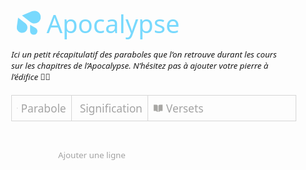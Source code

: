 <DOCTYPE html>
<html lang="fr">
<head>
<meta charset="UTF-8">
<meta name="viewport" content="width=device-width, initial-scale=1.0">
<title>Tableau de Paraboles</title>
<style>
    *{
    font-family: system-ui, -apple-system, BlinkMacSystemFont, 'Segoe UI', Roboto, Oxygen, Ubuntu, Cantarell, 'Open Sans', 'Helvetica Neue', serif;
    }
    table {
        border-collapse:collapse ;
        width:95%;
        margin: 0 0 0 70px; /* Centrer horizontalement */
        
    }
    
    th, td {
        border: 1px solid rgb(214, 214, 214);
        padding: 8px;
        text-align: left;
    }
    thead {
        background-color: transparent;
        color:rgb(163, 163, 163) ;
    }
    /* Fixer la largeur des colonnes */
    th:nth-child(1),
    td:nth-child(1) {
        width: 20%;
    }
    th:nth-child(2),
    td:nth-child(2) {
        width: 25%;
    }
    th:nth-child(3),
    td:nth-child(3) {
        width: 50%;

    }
    th:nth-child(4),
    td:nth-child(4) {
        width: 5%;
        border-top: none;
        border-bottom: none;
        border-right: none;
        background-color: transparent;
    }

    .delete-button {
        display: none;
        border: none; /* Retirer la bordure */
        background: none; /* Retirer l'arrière-plan */
        cursor: pointer;
    }
    .delete-button:hover {
        color: rgb(214, 214, 214); /* Changement de couleur au survol */
    }
    tr:hover .delete-button {
        display: block;
    }
    #ajouter-ligne-btn {
        margin: 30px 0 0px 69px; 
        color: rgb(163, 163, 163);
        border: none; /* Retirer la bordure */
        background: none; /* Retirer l'arrière-plan */
        cursor: pointer;
    }
    #ajouter-ligne-btn:hover{
        
        font-weight: 500;
    }
    .parabole-container {
        display: flex;
        align-items: center;
        font-size: 13pt;
        font-weight: lighter;
    }
    .logo{
    width: 16px;
    height: 16px;
    transform: scale(1.1);
    opacity: 0.5;
    margin-right: 5px;
    }
    h2{
    margin-left: 90px;
    font-size: 30pt;
    font-weight: 500;
    opacity: 0.8;
    fill: rgb(87, 209, 254);
    color: rgb(87, 209, 254);;
    padding-bottom: 0;
    margin-bottom:0 ;
    }
    .logotitre{
    transform: scale(2.4);
    width: 16px;
    height: 16px;
    margin-right: 10px;
    padding-bottom: 5px;
    }
    p{
        margin-left: 70px; 
        margin-bottom: 20px;
        font-size: 10pt;
        font-weight: lighter; 
    }

</style>
<script src="https://cdnjs.cloudflare.com/ajax/libs/Tabletop.js/1.5.1/tabletop.min.js"></script>
</head>
<body>

<h2>
    <svg class="logotitre" xmlns="http://www.w3.org/2000/svg" viewBox="0 0 36 36">
        <path  d="M22.855.758L7.875 7.024l12.537 9.733c2.633 2.224 6.377 2.937 9.77 1.518 4.826-2.018 7.096-7.576 5.072-12.413C33.232 1.024 27.68-1.261 22.855.758zm-9.962 17.924L2.05 10.284.137 23.529c-.534 2.855.502 5.902 2.958 7.803 3.494 2.705 8.518 2.066 11.224-1.426 2.705-3.492 2.067-8.517-1.426-11.224zm15.339 7.015l-8.156-4.69-.033 9.223c-.088 2 .904 3.98 2.75 5.041 2.631 1.512 5.977.594 7.479-2.051 1.499-2.644.589-6.013-2.04-7.523z"/>
    </svg>
    Apocalypse
</h2>

<p>
    <i>
    Ici un petit récapitulatif des paraboles que l’on retrouve durant les cours sur les chapitres de l’Apocalypse. N’hésitez pas à ajouter votre pierre à l’édifice 🙏🏾
    </i>
</p>

<table class="paraTable" id="table-body">
    <thead>
        <tr>
            <th>
                <div class="parabole-container">
                    <svg class="logo" xmlns="http://www.w3.org/2000/svg"  viewBox="0 0 64 64"><defs fill="#55534E" />
                        <path  d="m46.44,23.32l-12.12-16.16c-.55-.73-1.41-1.16-2.32-1.16s-1.77.43-2.32,1.16l-12.12,16.16c-2.96,3.95-4.56,8.75-4.56,13.68,0,10.49,8.51,19,19,19s19-8.51,19-19c0-4.93-1.6-9.73-4.56-13.68Zm-16.44,12.68h-10.96c.2-3.27,1.35-6.46,3.32-9.08l5.19-6.92h2.45v16Z" fill="#55534E" />
                    </svg>
                    <span>Parabole</span>
                </div>
            </th>
            <th>
                <div class="parabole-container">
                    <svg class="logo" xmlns="http://www.w3.org/2000/svg"  viewBox="0 0 64 64"><defs fill="#55534E" />
                        <path  d="m51.25,38.49l-3.25-6.49v-7c0-10.92-5.93-19-17-19-10.49,0-19,8.86-19,23,0,17,12.42,29,27,29,5.55,0,9-3.45,9-9l2.28-2.66c1.11-1.3,1.72-2.95,1.72-4.65,0-1.11-.26-2.2-.75-3.2Zm-7.25-6.49h-4v-3c-2.99,0-5,2.01-5,5s2.01,5,5,5v4c-5.21,0-9-3.79-9-9s3.74-8.95,8.91-9c-.5-5.82-3.26-9-7.91-9-6.17,0-10,4.98-10,13,0,3.39.73,6.5,2.01,9.19l-3.61,1.81c-1.53-3.23-2.39-6.96-2.39-11,0-10.33,5.5-17,14-17,6.97,0,12,4.56,12,15v5Z" fill="#55534E" />
                    </svg>
                    <span>Signification</span>
                </div>
            </th>
            <th>
                <div class="parabole-container">
                    <svg class="logo" xmlns="http://www.w3.org/2000/svg" viewBox="0 0 64 64"><defs fill="#37352F" />
                        <path  d="m30,20v34h-5l-1.89-3.79c-.76-1.51-1.88-2.21-3.58-2.21H6V12h16c4.94,0,8,3.06,8,8Zm12-8c-4.94,0-8,3.06-8,8v34h5l1.89-3.79c.76-1.51,1.88-2.21,3.58-2.21h13.53V12h-16Z" fill="#55534E" />
                    </svg>
                    <span>Versets</span>
                </div>
            </th>
            <th></th>
        </tr>
    </thead>
    <tbody id="table-body">
        <!-- Les lignes du tableau seront ajoutées dynamiquement -->
    </tbody>
</table>

<button id="ajouter-ligne-btn" onclick="ajouterLigne()">Ajouter une ligne</button>

<script>
    let actionStack = [];
    let undoStack = [];

    document.addEventListener('DOMContentLoaded', function() {
        chargerTableau();

        document.getElementById('tableau').addEventListener('input', function(event) {
            if (!event.isTrusted) return;
            sauvegarderTableau();
            actionStack.push({ type: 'edit', content: snapshotTableau() });
            undoStack = [];
        });

        document.addEventListener('keydown', function(event) {
            if (event.ctrlKey && event.key === 'z') {
                event.preventDefault();
                annulerAction();
            }
        });
    });

    function ajouterLigne() {
        var tableau = document.getElementById("table-body");
        var nouvelleLigne = tableau.insertRow();
        for (var i = 0; i < 3; i++) {
            var cellule = nouvelleLigne.insertCell(i);
            cellule.contentEditable = "true";
        }
        var celluleSupprimer = nouvelleLigne.insertCell(3);
        var boutonSupprimer = document.createElement("button");
        boutonSupprimer.className = "delete-button";
        boutonSupprimer.textContent = "❌";
        boutonSupprimer.onclick = function() {
            supprimerLigne(this);
        };
        celluleSupprimer.appendChild(boutonSupprimer);
        sauvegarderTableau();
        actionStack.push({ type: 'add', content: snapshotTableau() });
        undoStack = [];
    }

    function supprimerLigne(bouton) {
        var ligneASupprimer = bouton.parentNode.parentNode;
        actionStack.push({ type: 'delete', content: snapshotTableau() });
        ligneASupprimer.parentNode.removeChild(ligneASupprimer);
        sauvegarderTableau();
        undoStack = [];
    }

    function sauvegarderTableau() {
        var tableau = document.getElementById("tableau").getElementsByTagName('tbody')[0];
        var data = [];
        for (var i = 0; i < tableau.rows.length; i++) {
            var row = tableau.rows[i];
            var rowData = [];
            for (var j = 0; j < row.cells.length - 1; j++) {
                rowData.push(row.cells[j].innerText);
            }
            data.push(rowData);
        }
        localStorage.setItem('tableauParaboles', JSON.stringify(data));
    }

    function chargerTableau() {
        var data = JSON.parse(localStorage.getItem('tableauParaboles')) || [];
        var tableau = document.getElementById("table-body");
        for (var i = 0; i < data.length; i++) {
            var nouvelleLigne = tableau.insertRow();
            for (var j = 0; j < data[i].length; j++) {
                var cellule = nouvelleLigne.insertCell(j);
                cellule.contentEditable = "true";
                cellule.innerText = data[i][j];
            }
            var celluleSupprimer = nouvelleLigne.insertCell(data[i].length);
            var boutonSupprimer = document.createElement("button");
            boutonSupprimer.className = "delete-button";
            boutonSupprimer.textContent = "❌";
            boutonSupprimer.onclick = function() {
                supprimerLigne(this);
            };
            celluleSupprimer.appendChild(boutonSupprimer);
        }
    }

    function snapshotTableau() {
        var tableau = document.getElementById("tableau").getElementsByTagName('tbody')[0];
        var data = [];
        for (var i = 0; i < tableau.rows.length; i++) {
            var row = tableau.rows[i];
            var rowData = [];
            for (var j = 0; j < row.cells.length - 1; j++) {
                rowData.push(row.cells[j].innerText);
            }
            data.push(rowData);
        }
        return data;
    }

    function annulerAction() {
        if (actionStack.length === 0) return;
        var lastAction = actionStack.pop();
        undoStack.push(snapshotTableau());

        if (lastAction.type === 'add') {
            // Supprimer la dernière ligne ajoutée
            var tableau = document.getElementById("table-body");
            tableau.deleteRow(tableau.rows.length - 1);
        } else if (lastAction.type === 'delete' || lastAction.type === 'edit') {
            restaurerTableau(lastAction.content);
        }

        sauvegarderTableau();
    }

    function restaurerTableau(data) {
        var tableau = document.getElementById("table-body");
        tableau.innerHTML = "";
        for (var i = 0; i < data.length; i++) {
            var nouvelleLigne = tableau.insertRow();
            for (var j = 0; j < data[i].length; j++) {
                var cellule = nouvelleLigne.insertCell(j);
                cellule.contentEditable = "true";
                cellule.innerText = data[i][j];
            }
            var celluleSupprimer = nouvelleLigne.insertCell(data[i].length);
            var boutonSupprimer = document.createElement("button");
            boutonSupprimer.className = "delete-button";
            boutonSupprimer.textContent = "❌";
            boutonSupprimer.onclick = function() {
                supprimerLigne(this);
            };
            celluleSupprimer.appendChild(boutonSupprimer);
        }
    }
</script>
</body>
</html>

